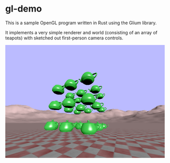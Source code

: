 # gl-demo

This is a sample OpenGL program written in Rust using the Glium library.

It implements a very simple renderer and world (consisting of an array of
teapots) with sketched out first-person camera controls.

![An array of green teapots on a tiled surface, with mountains in the distance](screenshot.png)

